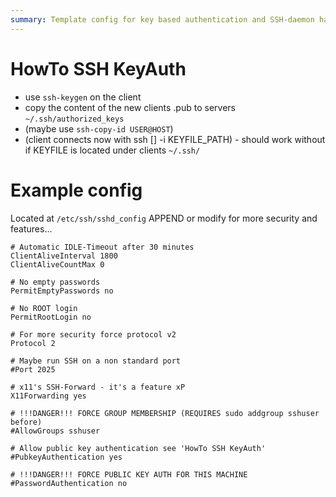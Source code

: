 ```yaml
---
summary: Template config for key based authentication and SSH-daemon hardening
---
```


# HowTo SSH KeyAuth #
* use `ssh-keygen` on the client
* copy the content of the new clients .pub to servers `~/.ssh/authorized_keys`
* (maybe use `ssh-copy-id USER@HOST`)
* (client connects now with ssh [] -i KEYFILE_PATH) - should work without if KEYFILE is located under clients `~/.ssh/`

# Example config #
Located at `/etc/ssh/sshd_config`
APPEND or modify for more security and features...
```apacheconf
# Automatic IDLE-Timeout after 30 minutes
ClientAliveInterval 1800
ClientAliveCountMax 0

# No empty passwords
PermitEmptyPasswords no

# No ROOT login
PermitRootLogin no

# For more security force protocol v2
Protocol 2

# Maybe run SSH on a non standard port
#Port 2025

# x11's SSH-Forward - it's a feature xP
X11Forwarding yes

# !!!DANGER!!! FORCE GROUP MEMBERSHIP (REQUIRES sudo addgroup sshuser before)
#AllowGroups sshuser

# Allow public key authentication see 'HowTo SSH KeyAuth'
#PubkeyAuthentication yes

# !!!DANGER!!! FORCE PUBLIC KEY AUTH FOR THIS MACHINE
#PasswordAuthentication no
```
